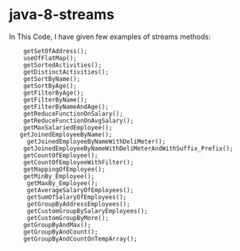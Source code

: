 # java-8-streams

In This Code, I have given few examples of streams methods: 

        getSetOfAddress();
        useOfFlatMap();
        getSortedActivities();
        getDistinctActivities();
        getSortByName();
        getSortByAge();
        getFilterByAge();
        getFilterByName();
        getFilterByNameAndAge();
        getReduceFunctionOnSalary();
        getReduceFunctionOnAvgSalary();
        getMaxSalariedEmployee();
       getJoinedEmployeeByName();
         getJoinedEmployeeByNameWithDeliMeter();
        getJoinedEmployeeByNameWithDeliMeterAndWithSuffix_Prefix();
        getCountOfEmployee();
        getCountOfEmployeeWithFilter();
        getMappingOfEmployee();
        getMinBy_Employee();
         getMaxBy_Employee();
         getAverageSalaryOfEmployees();
         getSumOfSalaryOfEmployees();
         getGroupByAddressEmployees();
         getCustomGroupBySalaryEmployees();
         getCustomGroupByMore();
        getGroupByAndMax();
        getGroupByAndCount();
        getGroupByAndCountOnTempArray();
